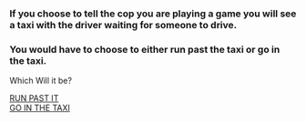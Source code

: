 ### If you choose to tell the cop you are playing a game you will see a taxi with the driver waiting for someone to drive.

### You would have to choose to either run past the taxi or go in the taxi.

   
Which Will it be?   
   
[RUN PAST IT]()   
[GO IN THE TAXI](run-in-taxi.md)